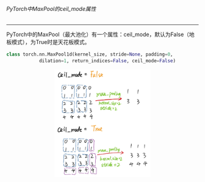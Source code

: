 ###### PyTorch中MaxPool的ceil_mode属性

---
PyTorch中的MaxPool（最大池化）有一个属性：ceil_mode，默认为False（地板模式），为True时是天花板模式。
```python
class torch.nn.MaxPool1d(kernel_size, stride=None, padding=0, 
            dilation=1, return_indices=False, ceil_mode=False)
```
<!-- 
![](img/ceil_mode.jpg) -->
<div align = 'center'>
<img src=img/ceil_mode.jpg width=50% />
</div>
